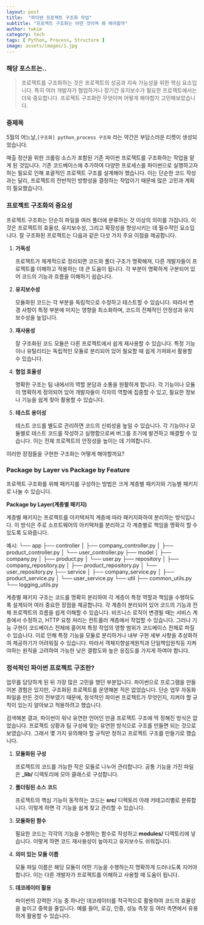 ```yaml
---
layout: post
title:  "파이썬 프로젝트 구조화 작업"
subtitle: "프로젝트 구조화는 어떤 것이며 왜 해야할까"
author: twkim
category: tech
tags: [ Python, Process, Structure ]
image: assets/images/1.jpg
---
```


### 해당 포스트는..
>프로젝트를 구조화하는 것은 프로젝트의 성공과 지속 가능성을 위한 핵심 요소입니다. 특히 여러 개발자가 협업하거나 장기간 유지보수가 필요한 프로젝트에서는 더욱 중요합니다. 프로젝트 구조화란 무엇이며 어떻게 해야할지 고민해보았습니다.


### 중제목

5월의 어느날,`[구조화] python_process 구조화` 라는 약간은 부담스러운 티켓이 생성되었습니다.

매출 정산을 위한 크롤링 소스가 포함된 기존 파이썬 프로젝트를 구조화하는 작업을 맡게 된 것입니다. 기존 코드베이스에 추가하여 다양한 프로세스를 파이썬으로 실행하고자 하는 필요로 인해 포괄적인 프로젝트 구조를 설계해야 했습니다. 이는 단순한 코드 작성과는 달리, 프로젝트의 전반적인 방향성을 결정하는 작업이기 때문에 많은 고민과 계획이 필요했습니다.


### 프로젝트 구조화의 중요성

프로젝트 구조화는 단순히 파일을 여러 폴더에 분류하는 것 이상의 의미를 가집니다. 이것은 프로젝트의 효율성, 유지보수성, 그리고 확장성을 향상시키는 데 필수적인 요소입니다. 잘 구조화된 프로젝트는 다음과 같은 다섯 가지 주요 이점을 제공합니다.

1. **가독성**

    프로젝트가 체계적으로 정리되면 코드와 폴더 구조가 명확해져, 다른 개발자들이 프로젝트를 이해하고 적용하는 데 큰 도움이 됩니다. 각 부분이 명확하게 구분되어 있어 코드의 기능과 흐름을 이해하기 쉽습니다.

2. **유지보수성**
    
    모듈화된 코드는 각 부분을 독립적으로 수정하고 테스트할 수 있습니다. 따라서 변경 사항이 특정 부분에 미치는 영향을 최소화하며, 코드의 전체적인 안정성과 유지보수성을 높입니다.

3. **재사용성**
    
    잘 구조화된 코드 모듈은 다른 프로젝트에서 쉽게 재사용할 수 있습니다. 특정 기능이나 유틸리티는 독립적인 모듈로 분리되어 있어 필요할 때 쉽게 가져와서 활용할 수 있습니다.

4. **협업 효율성**
    
    명확한 구조는 팀 내에서의 역할 분담과 소통을 원활하게 합니다. 각 기능이나 모듈이 명확하게 정의되어 있어 개발자들이 각자의 역할에 집중할 수 있고, 필요한 정보나 기능을 쉽게 찾아 활용할 수 있습니다.

5. **테스트 용이성**
    
    테스트 코드를 별도로 관리하면 코드의 신뢰성을 높일 수 있습니다. 각 기능이나 모듈별로 테스트 코드를 작성하고 실행함으로써 버그를 조기에 발견하고 해결할 수 있습니다. 이는 전체 프로젝트의 안정성을 높이는 데 기여합니다.

이러한 장점들을 구현한 구조화는 어떻게 해야할까요?


### Package by Layer vs Package by Feature

프로젝트 구조화를 위해 패키지를 구성하는 방법은 크게 계층별 패키지와 기능별 패키지로 나눌 수 있습니다.

**Package by Layer(계층별 패키지)** 

계층별 패키지는 프로젝트를 아키텍처적 계층에 따라 패키지화하여 분리하는 방식입니다. 이 방식은 주로 소프트웨어의 아키텍처를 분리하고 각 계층별로 책임을 명확히 할 수 있도록 도와줍니다.

예시:
└── app
    ├── controller
    │   ├── company_controller.py
    │   ├── product_controller.py
    │   └── user_controller.py
    ├── model
    │   ├── company.py
    │   ├── product.py
    │   └── user.py
    ├── repository
    │   ├── company_repository.py
    │   ├── product_repository.py
    │   └── user_repository.py
    ├── service
    │   ├── company_service.py
    │   ├── product_service.py
    │   └── user_service.py
    └── util
        ├── common_utils.py
        └── logging_utils.py

계층별 패키지 구조는 코드를 명확히 분리하여 각 계층이 특정 역할과 책임을 수행하도록 설계되어 여러 중요한 장점을 제공합니다. 각 계층이 분리되어 있어 코드의 기능과 전체 프로젝트의 흐름을 쉽게 이해할 수 있습니다. 비즈니스 로직이 변경될 때는 서비스 계층에서 수정하고, HTTP 요청 처리는 컨트롤러 계층에서 작업할 수 있습니다. 그러나 기능 구현이 코드베이스 전체에 흩어져 특정 작업의 영향 범위가 코드베이스 전체로 퍼질 수 있습니다. 이로 인해 특정 기능을 모듈로 분리하거나 내부 구현 세부 사항을 추상화하여 제공하기가 어려워질 수 있습니다. 따라서 객체지향설계원칙과 단일책임원칙등 지켜야하는 원칙을 고려하여 가능한 낮은 결합도와 높은 응집도를 가지게 하여야 합니다.

### 정석적인 파이썬 프로젝트 구조란?

업무를 담당하게 된 뒤 가장 많은 고민을 했던 부분입니다. 파이썬으로 프로그램을 만들어본 경험은 있지만, 구조화된 프로젝트를 운영해본 적은 없었습니다. 단순 업무 자동화 파일을 만든 것이 전부였기 때문에, 정석적인 파이썬 프로젝트가 무엇인지, 지켜야 할 규칙이 있는지 알아보고 적용하려고 했습니다.

검색해본 결과, 파이썬이 워낙 유연한 언어인 만큼 프로젝트 구조에 딱 정해진 방식은 없었습니다. 프로젝트 상황과 팀 구성에 맞는 유연한 방식으로 구조를 만들면 되는 것으로 보였습니다. 그래서 몇 가지 유의해야 할 규칙만 정하고 프로젝트 구조를 만들기로 했습니다.

1. **모듈화된 구성**

    프로젝트의 코드를 가능한 작은 모듈로 나누어 관리합니다. 공통 기능을 가진 파일은 **_lib/** 디렉토리에 모아 클래스로 구성합니다.

2. **폴더링된 소스 코드**

    프로젝트의 핵심 기능이 동작하는 코드는 **src/** 디렉토리 아래 카테고리별로 분류합니다. 이렇게 하면 각 기능을 쉽게 찾고 관리할 수 있습니다.

3. **모듈화된 함수**

    필요한 코드는 각각의 기능을 수행하는 함수로 작성하고 **modules/** 디렉토리에 넣습니다. 이렇게 하면 코드 재사용성이 높아지고 유지보수도 쉬워집니다.

4. **의미 있는 모듈 이름**
    
    모듈 파일 이름은 해당 모듈이 어떤 기능을 수행하는지 명확하게 드러나도록 지어야 합니다. 이는 다른 개발자가 프로젝트를 이해하고 사용할 때 도움이 됩니다.

5. **데코레이터 활용**

    파이썬의 강력한 기능 중 하나인 데코레이터를 적극적으로 활용하여 코드의 효율성을 높이고 중복을 줄입니다. 예를 들어, 로깅, 인증, 성능 측정 등 여러 측면에서 유용하게 활용할 수 있습니다.






<!-- 
**진하게** // 볼드 처리 하고 싶은 텍스트
`부스터스 TECH 화이팅` // 강조하고 싶은 텍스트, 주황색 텍스트로 나오므로 꼭 필요한 곳만 사용
![이미지 설명](경로) // 마크 다운은 사이즈 조절 불가능 하므로 아래 코드로 이미지 첨부
<p style="text-align: center;">
  <img src="/assets/images/2024-07/이미지명" alt="이미지 설명">
</p>
  -->